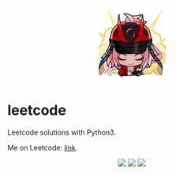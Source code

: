 <p align="center">
  <img src="resources/rappa_emoji_2.png" style="width: 30%; height: auto;">
</p>

# leetcode

Leetcode solutions with Python3. 

Me on Leetcode:  [link](https://leetcode.cn/u/zhangshize/).

<p align="center">
  <img src="https://img.shields.io/badge/language-Python3-yellow.svg?style=flat-square">
  <img src="https://img.shields.io/badge/progress-2029%20%2F%203914-ff69b4.svg?style=flat-square">
  <img src="https://img.shields.io/badge/license-MIT-orange.svg?style=flat-square">
</p>
